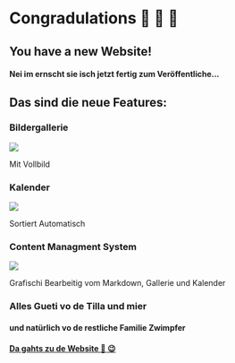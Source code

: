 # Congradulations :tada: :confetti_ball: :tada:

## You have a new Website!

#### Nei im ernscht sie isch jetzt fertig zum Veröffentliche...

## Das sind die neue Features:

### Bildergallerie

![](https://screenshotscdn.firefoxusercontent.com/images/a4185928-7a0e-46c2-bde6-86e45a75d6d5.png)

Mit Vollbild

### Kalender

![](https://screenshotscdn.firefoxusercontent.com/images/ce58c4bc-28ea-40d7-ba66-3801be8cd8c0.png)

Sortiert Automatisch

### Content Managment System

![](https://screenshotscdn.firefoxusercontent.com/images/ada7e168-c058-462b-aa7d-81233e19ecf6.png)

Grafischi Bearbeitig vom Markdown, Gallerie und Kalender

### Alles Gueti vo de Tilla und mier

#### und natürlich vo de restliche Familie Zwimpfer

#### [Da gahts zu de Website :rocket: :wink:](http://givemeareason-official.netlify.com/)
